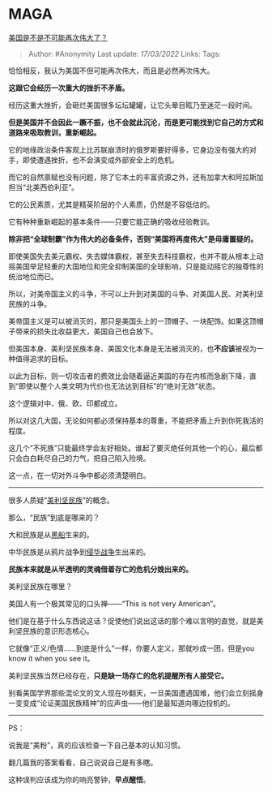 # MAGA
[美国是不是不可能再次伟大了？](https://www.zhihu.com/question/64148000/answer/2393807452)

> Author: #Anonymity
> Last update: *17/03/2022*
> Links:
> Tags:

恰恰相反，我认为美国不但可能再次伟大，而且是必然再次伟大。

**这跟它会经历一次重大的挫折不矛盾。**

经历这重大挫折，会砸烂美国很多坛坛罐罐，让它头晕目眩乃至迷茫一段时间。

**但是美国并不会因此一蹶不振，也不会就此沉沦，而是更可能找到它自己的方式和道路来吸取教训，重新崛起。**

它的地缘政治条件客观上比苏联崩溃时的俄罗斯要好得多，它身边没有强大的对手，即使遭遇挫折，也不会演变成外部安全上的危机。

而它的自然禀赋也没有问题，除了它本土的丰富资源之外，还有加拿大和阿拉斯加担当“北美西伯利亚”。

它的公民素质，尤其是精英阶层的个人素质，仍然是不容低估的。

它有种种重新崛起的基本条件——只要它能正确的吸收经验教训。

**除非把“全球制霸”作为伟大的必备条件，否则“美国将再度伟大”是毋庸置疑的。**

即使美国失去美元霸权、失去媒体霸权，甚至失去科技霸权，也并不能从根本上动摇美国举足轻重的大国地位和完全抑制美国的全球影响，只是能动摇它的独尊性的统治地位而已。

所以，对美帝国主义的斗争，不可以上升到对美国的斗争、对美国人民、对美利坚民族的斗争。

美帝国主义是可以被消灭的，那只是美国头上的一顶帽子、一块配饰。如果这顶帽子带来的损失比收益更大，美国自己也会放下。

但美国本身、美利坚民族本身、美国文化本身是无法被消灭的，也**不应该**被视为一种值得追求的目标。

以此为目标，则一切攻击者的费效比会随着逼近美国的存在内核而急剧下降，直到“即使以整个人类文明为代价也无法达到目标”的“绝对无效”状态。

这个逻辑对中、俄、欧、印都成立。

所以对这几大国，无论如何都必须保持基本的尊重，不能把矛盾上升到你死我活的程度。

这几个“不死族”只能最终学会友好相处。谁起了要灭绝任何其他一个的心，最后都只会白白耗尽自己的力气，把自己陷入险境。

这一点，在一切对外斗争中都必须清楚明白。

---

很多人质疑“[美利坚民族](https://www.zhihu.com/search?q=%E7%BE%8E%E5%88%A9%E5%9D%9A%E6%B0%91%E6%97%8F&search_source=Entity&hybrid_search_source=Entity&hybrid_search_extra=%7B%22sourceType%22%3A%22answer%22%2C%22sourceId%22%3A2393807452%7D)”的概念。

那么，“民族”到底是哪来的？

大和民族是从[黑船](https://www.zhihu.com/search?q=%E9%BB%91%E8%88%B9&search_source=Entity&hybrid_search_source=Entity&hybrid_search_extra=%7B%22sourceType%22%3A%22answer%22%2C%22sourceId%22%3A2393807452%7D)生来的。

中华民族是从鸦片战争到[侵华战争](https://www.zhihu.com/search?q=%E4%BE%B5%E5%8D%8E%E6%88%98%E4%BA%89&search_source=Entity&hybrid_search_source=Entity&hybrid_search_extra=%7B%22sourceType%22%3A%22answer%22%2C%22sourceId%22%3A2393807452%7D)生出来的。

**民族本来就是从半透明的灵魂借着存亡的危机分娩出来的。**

美利坚民族在哪里？

美国人有一个极其常见的口头禅——“This is not very American”。

他们是在基于什么东西说这话？促使他们说出这话的那个难以言明的直觉，就是美利坚民族的意识形态核心。

它就像“正义/色情……到底是什么”一样，你要人定义，那就吵成一团，但是you know it when you see it。

美利坚民族当然已经存在，**只是缺一场存亡的危机提醒所有人接受它。**

别看美国学界那些混论文的文人现在吵翻天，一旦美国遭遇国难，他们会立刻摇身一变变成“论证美国民族精神”的应声虫——他们是最知道向哪边投机的。

---

PS：

说我是“美粉”，真的应该检查一下自己基本的认知习惯。

翻几篇我的答案看看，自己说说自己是有多瞎。

这种误判应该成为你的响亮警钟，**早点醒悟**。
